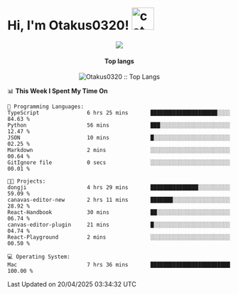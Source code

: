 <h1> Hi, I'm Otakus0320! <img src="https://media.giphy.com/media/mGcNjsfWAjY5AEZNw6/giphy.gif" width="50" alt="cat"></h1>

<p align="center"><a href="https://wakatime.com/@044d69d0-1253-4f60-96b6-5d19a0f9dde5"><img src="https://wakatime.com/badge/user/044d69d0-1253-4f60-96b6-5d19a0f9dde5.svg" /></a></p>

<h4 align="center">Top langs</h4>

<p align="center"><img src="https://github-readme-stats.vercel.app/api/top-langs/?username=Otakus0320&langs_count=10&theme=tokyonight&layout=compact&timestamp={{random_number}}" alt="Otakus0320 :: Top Langs" /></p>

<!--START_SECTION:waka-->
📊 **This Week I Spent My Time On** 

```text
💬 Programming Languages: 
TypeScript               6 hrs 25 mins       █████████████████████░░░░   84.63 % 
Python                   56 mins             ███░░░░░░░░░░░░░░░░░░░░░░   12.47 % 
JSON                     10 mins             █░░░░░░░░░░░░░░░░░░░░░░░░   02.25 % 
Markdown                 2 mins              ░░░░░░░░░░░░░░░░░░░░░░░░░   00.64 % 
GitIgnore file           0 secs              ░░░░░░░░░░░░░░░░░░░░░░░░░   00.01 % 

🐱‍💻 Projects: 
dongji                   4 hrs 29 mins       ███████████████░░░░░░░░░░   59.09 % 
canavas-editor-new       2 hrs 11 mins       ███████░░░░░░░░░░░░░░░░░░   28.92 % 
React-Handbook           30 mins             ██░░░░░░░░░░░░░░░░░░░░░░░   06.74 % 
canvas-editor-plugin     21 mins             █░░░░░░░░░░░░░░░░░░░░░░░░   04.74 % 
React-Playground         2 mins              ░░░░░░░░░░░░░░░░░░░░░░░░░   00.50 % 

💻 Operating System: 
Mac                      7 hrs 36 mins       █████████████████████████   100.00 % 
```


 Last Updated on 20/04/2025 03:34:32 UTC
<!--END_SECTION:waka-->
